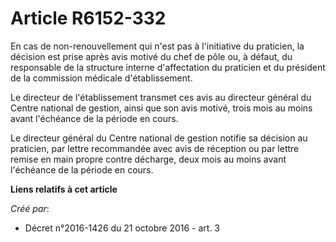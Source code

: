 # Article R6152-332

En cas de non-renouvellement qui n'est pas à l'initiative du praticien, la décision est prise après avis motivé du chef de
pôle ou, à défaut, du responsable de la structure interne d'affectation du praticien et du président de la commission
médicale d'établissement. 

Le directeur de l'établissement transmet ces avis au directeur général du Centre national de gestion, ainsi que son avis
motivé, trois mois au moins avant l'échéance de la période en cours. 

Le directeur général du Centre national de gestion notifie sa décision au praticien, par lettre recommandée avec avis de
réception ou par lettre remise en main propre contre décharge, deux mois au moins avant l'échéance de la période en cours.

**Liens relatifs à cet article**

_Créé par_:

  - Décret n°2016-1426 du 21 octobre 2016 - art. 3
